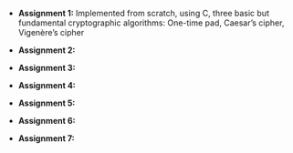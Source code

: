 + **Assignment 1:** Ιmplemented from scratch, using C, three basic but fundamental cryptographic algorithms: One-time pad, 
                    Caesar’s cipher, Vigenère’s cipher

+ **Assignment 2:**

+ **Assignment 3:**

+ **Assignment 4:**

+ **Assignment 5:**

+ **Assignment 6:**

+ **Assignment 7:**
